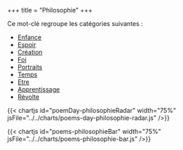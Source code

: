 +++
title = "Philosophie"
+++

Ce mot-clé regroupe les catégories suivantes :

- [Enfance](/categories/enfance)
- [Espoir](/categories/espoir)
- [Création](/categories/creation)
- [Foi](/categories/foi)
- [Portraits](/categories/portraits)
- [Temps](/categories/temps)
- [Etre](/categories/etre)
- [Apprentissage](/categories/apprentissage)
- [Révolte](/categories/revolte)

{{< chartjs id="poemDay-philosophieRadar" width="75%" jsFile="../../charts/poems-day-philosophie-radar.js" />}}

{{< chartjs id="poems-philosophieBar" width="75%" jsFile="../../charts/poems-philosophie-bar.js" />}}